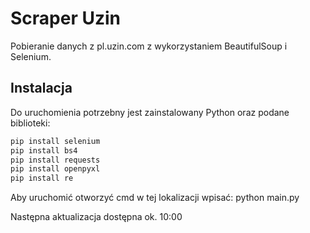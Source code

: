 # Scraper Uzin

Pobieranie danych z pl.uzin.com z wykorzystaniem BeautifulSoup i Selenium.

## Instalacja

Do uruchomienia potrzebny jest zainstalowany Python oraz
podane biblioteki:

```bash
pip install selenium
pip install bs4
pip install requests
pip install openpyxl
pip install re
```

Aby uruchomić otworzyć cmd w tej lokalizacji wpisać: python main.py

Następna aktualizacja dostępna ok. 10:00
